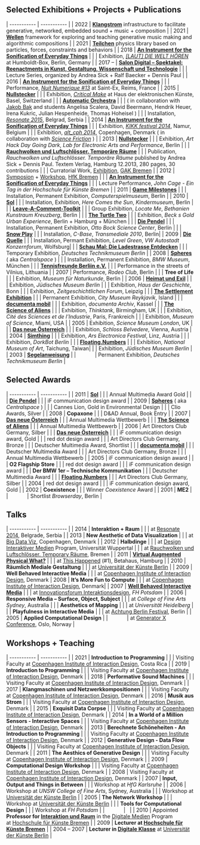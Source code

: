 ## Selected Exhibitions + Projects + Publications

| ----------- | ----------- |
| 2022        | **[Klangstrom](http://dennisppaul.de/klangstrom)** infrastructure to facilitate generative, networked, embedded sound + music + composition |
| 2021        | **[Wellen](http://dennisppaul.de/wellen)** framework for exploring and teaching generative music making and algorithmic compositions |
| 2021        | **[Teilchen](http://dennisppaul.de/teilchen)** physics library based on particles, forces, constraints and behaviors |
| 2018        | **[An Instrument for the Sonification of Everyday Things](http://dennisppaul.de/nmi-002-an-instrument-for-the-sonification-of-everyday-things)** |
|             | Exhibition, *[[LAUT] DIE WELT HÖREN](https://www.humboldtforum.com/de/ausstellungen/laut-die-welt-hoeren)* at Humboldt-Box, Berlin, Germany | 
| 2017 –      | **[Salon Digital – Spektakel: Reenactments in Kunst, Gestaltung, Wissenschaft und Technologie](https://salon-digital.com/)** |
|             | Lecture Series, organized by Andrea Sick + Ralf Baecker + Dennis Paul |
| 2016        | **[An Instrument for the Sonification of Everyday Things](http://dennisppaul.de/nmi-002-an-instrument-for-the-sonification-of-everyday-things)** |
|             | Performance, *[Nuit Numerique #13](http://www.saintex-reims.com/2016/03/an-instrument-for-the-sonification-of-everyday-things/)* at Saint-Ex, Reims, France |
| 2015        | **[Nullstecker](https://dennisppaul.de/nullstecker/)** |
|             | Exhibition, *[Critical Make](http://www.hek.ch/programm/events/event/critical-make-turning-functionality.html)* at Haus der elektronischen Künste, Basel, Switzerland |
|             | **[Automatic Orchestra](http://digitalmedia-bremen.de/en/project/automatic-orchestra/)** |
|             | ( in collaboration with [Jakob Bak](http://sciencefriction.dk/) and students Angelisa Scalera, David Beermann, Hendrik Heuer, Irena Kukric, Julian Hespenheide, Thomas Hoheisel ) |
|             | Installation, *[Resonate 2015](http://resonate.io/2015/projects/automatic-orchestra/)*, Belgrad, Serbia |
| 2014        | **[An Instrument for the Sonification of Everyday Things](http://dennisppaul.de/nmi-002-an-instrument-for-the-sonification-of-everyday-things)** |
|             | Exhibition, *[KIKK festival 2014](http://www.kikk.be/2014/dennis-p-paul.htm?lng=en)*, Namur, Belgium |
|             | Exhibition, *[alt_cph 2014](https://web.archive.org/web/20150321012005/https://altcph.dk/)*, Copenhagen, Denmark ( in collaboration with *[Science Friction](http://www.sciencefriction.dk)* ) |
| 2013        | **[Nullstecker](http://dennisppaul.de/nullstecker)** |
|             | Exhibition, *Art Hack Day Going Dark*, *Lab for Electronic Arts and Performance*, Berlin |
|             | **[Rauchwolken und Luftschlösser. Temporäre Räume](http://dennisppaul.de/rauchwolken-und-luftschlosser)** |
|             | Publication, *Rauchwolken und Luftschlösser. Temporäre Räume* published by Andrea Sick + Dennis Paul. Textem Verlag, Hamburg 12.2013, 280 pages, 30 contributions |
|             | Curratorial Work, [Exhibition](https://gak-bremen.de/ausstellung/13_rauchwolken-und-luftschloesser_de/), [GAK Bremen](http://www.gak-bremen.de) |
| 2012        | [Symposion](https://web.archive.org/web/20160110000251/http://rauchwolkenundluftschloesser.de/symposium) + [Workshop](https://web.archive.org/web/20160110000251/http://rauchwolkenundluftschloesser.de/workshop), [HfK Bremen](http://www.hfk-bremen.de) |
|             | **[An Instrument for the Sonification of Everyday Things](http://dennisppaul.de/nmi-002-an-instrument-for-the-sonification-of-everyday-things)** |
|             | Lecture Performance, *John Cage - Ein Tag in der Hochschule für Künste Bremen* |
| 2011        | **[Game Milestones](https://web.archive.org/web/20150812070745/http://www.the-product.org/game-milestones)** |
|             | Installation, Permanent Exhibition, *Computerspielmuseum*, Berlin |
| 2010        | **[Sol](http://dennisppaul.de/sol)** |
|             | Installation, Exhibition, *Here Comes the Sun*, *Kindermuseum*, Berlin |
|             | **[Leave-A-Comment-Toolkit](http://dennisppaul.de/leave-a-comment-toolkit)** |
|             | Group Exhibition, *Locate Me*, *Bethanien Kunstraum Kreuzberg*, Berlin |
|             | **[The Turtle Two](https://web.archive.org/web/20150812070745/http://www.the-product.org/the-turtle-two)** |
|             | Exhibition, *Beck s Gold Urban Experience*, Berlin + Hamburg + München |
|             | **[Die Pendel](http://dennisppaul.de/die-pendel)** |
|             | Installation, Permanent Exhibition, *Otto Bock Science Center*, Berlin |
|             | **[Snow Play](http://dennisppaul.de/snow-play)** |
|             | Installation, *C-Base*, *Transmediale 2010*, Berlin|
| 2009        | **[Die Quelle](http://dennisppaul.de/die-quelle)** |
|             | Installation, Permant Exhibition, *Level Green*, *VW Autostadt Konzernforum*, Wolfsburg|
|             | **[Schau Mal: Die Ladestrasse Entdecken](https://web.archive.org/web/20150812070745/http://www.the-product.org/schau-mal-die-ladestrasse-entdecken)** |
|             | Temporary Exhibition, *Deutsches Technikmuseum Berlin* |
| 2008        | **[Spheres](https://artcom.de/?project=spheres)** ( aka *Centralspace* ) |
|             | Installation, Permanent Exhibition, *BMW Museum*, München |
|             | **[Tennisfreunde Berliin e.V.](https://web.archive.org/web/20150812070745/http://www.the-product.org/tennisfreunde-berliin)** |
|             | Performance in the streets of Vilnius, Lithuania |
| 2007        | Performance, *Rodeo Club*, Berlin |
|             | **Tree of Life** |
|             | Exhibition, *Museum für Naturkunde*, Berlin |
| 2006        | **[Heimat und Exil](https://artcom.de/?project=heimat-und-exil)** |
|             | Exhibition, *Jüdisches Museum Berlin* |
|             | Exhibition, *Haus der Geschichte*, Bonn |
|             | Exhibition, *Zeitgeschichtlichen Forum*, Leipzig |
|             | **[The Settlement Exhibition](https://artcom.de/?project=reykjavik-871-2)** |
|             | Permanent Exhibition, *City Museum Reykjavik*, Island |
|             | **[documenta mobil](https://artcom.de/?project=documenta-mobil)** |
|             | Exhibition, *documenta Archiv*, Kassel |
|             | **[The Science of Aliens](http://dennisppaul.de/the-science-of-aliens)** |
|             | Exhibition, *Thinktank*, Birmingham, UK |
|             | Exhibition, *Cité des Sciences et de l’Industrie*, Paris, Frankreich |
|             | Exhibition, *Museum of Science*, Miami, USA |
| 2005        | Exhibition, *Science Museum London*, UK |
|             | **[Das neue Österreich](https://artcom.de/?project=das-neue-oesterreich)** |
|             | Exhibition, *Schloss Belvedere*, Vienna, Austria | 
| 2004        | **[Simthing](http://dennisppaul.de/simthing)** |
|             | Exhibition, *Ars Electronica Festival*, Linz, Austria |
|             | Exhibition, *DorkBot Berlin* |
|             | **[Floating.Numbers](http://dennisppaul.de/floating-numbers)** |
|             | Exhibition, *National Museum of Art*, Taichung, Taiwan|
|             | Exhibition, *Jüdisches Museum Berlin* |
| 2003        | **[Segelanweisung](https://web.archive.org/web/20121107151826/http://www.artcom.de/projekte/projekt/detail/die-segelanweisung/)** |
|             | Permanent Exhibition, *Deutsches Technikmuseum Berlin* |

## Selected Awards

| ----------- | ----------- |
| 2011        | **[Sol](http://dennisppaul.de/sol)** |
|             | Annual Multimedia Award Gold |
|             | **[Die Pendel](http://dennisppaul.de/die-pendel)** |
|             | iF communication design award |
| 2009        | **[Spheres](https://artcom.de/?project=spheres)** ( aka *Centralspace* ) |
|             | Cannes Lion, Gold in Environmental Design |
|             | Clio Awards, Silver |
| 2008        | **Copaxone** |
|             | D&AD Annual, Book Entry |
| 2007        | **[Das neue Österreich](https://artcom.de/?project=das-neue-oesterreich)** |
|             | Annual Multimedia Wettbewerb |
|             | **[The Science of Aliens](http://dennisppaul.de/the-science-of-aliens)** |
|             | Annual Multimedia Wettbewerb |
| 2006        | Art Directors Club Germany, Silber |
|             | **[Das neue Österreich](https://artcom.de/?project=das-neue-oesterreich)** |
|             | iF communication design award, Gold |
|             | red dot design award |
|             | Art Directors Club Germany, Bronze |
|             | Deutscher Multimedia Award, Shortlist |
|             | **[documenta mobil](https://artcom.de/?project=documenta-mobil)** |
|             | Deutscher Multimedia Award |
|             | Art Directors Club Germany, Bronze |
|             | Annual Multimedia Wettbewerb |
| 2005        | iF communication design award |
|             | **O2 Flagship Store** |
|             | red dot design award |
|             | iF communication design award |
|             | **Der BMW 1er – Technische Kommunikation** |
|             | Deutscher Multimedia Award |
|             | **[Floating.Numbers](http://dennisppaul.de/floating-numbers)** |
|             | Art Directors Club Germany, Silber |
| 2004        | red dot design award |
|             | iF communication design award, Gold |
| 2002        | **Coexistence** |
|             | Winner *Coexistence* Award |
| 2001        | **ME2** |
|             | Shortlist *Browserday*, Berlin |

## Talks

| ----------- | ----------- |
| 2014        | **Interaktion + Raum** |
|             | at [Resonate 2014](https://web.archive.org/web/20150924001829/http://resonate.io/2014/), Belgrade, Serbia |
| 2013        | **New Aesthetic of Data Visualization** |
|             | at [Big Data Viz](https://web.archive.org/web/20130416082834/http://bigdataviz.dk/), Copenhagen, Denmark |
| 2012        | **Halbdinge** |
|             | at [Design Interaktiver Medien](http://www.md.uni-wuppertal.de/profil/ba_interaktiv) Program, Universität Wuppertal |
|             | at [Rauchwolken und Luftschlösser. Temporary Räume](https://web.archive.org/web/20160110000251/http://rauchwolkenundluftschloesser.de/symposium), Bremen |
| 2011        | **[Virtual Augmented Physical What?](https://vimeo.com/25276513)** |
|             | at [This Happened](http://www.thishappened.org/city/hamburg) (#1), Betahaus, Hamburg |
| 2010        | **Räumlich Mediale Gestaltung** |
|             | at [Universität der Künste Berlin](http://www.udk-berlin.de) |
| 2009        | **Well Behaved Interactive Media** |
|             | at [Copenhagen Institute of Interaction Design](http://ciid.dk/), Denmark
| 2008        | **It’s More Fun to Compute** |
|             | at [Copenhagen Institute of Interaction Design](http://ciid.dk/), Denmark|
| 2007        | **[Well Behaved Interactive Media](http://interface.fh-potsdam.de/innoforum/english/09_video.php?vidName=810010)** |
|             | at [Innovationsforum Interaktionsdesign](http://interface.fh-potsdam.de/innoforum), *FH Potsdam* |
| 2006        | **Responsive Media – Surface, Object, Subject** |
|             | at *College of Fine Arts Sydney*, Australia |
|             | **Aesthetics of Mapping** |
|             | at *Universität Heidelberg* |
|             | **Playfulness in Interactive Media** |
|             | at [Achtung Berlin Festival](http://achtungberlin.de), Berlin |
| 2005        | **Applied Computational Design** |
|             | at [Generator X Conference](http://www.generatorx.no/generatorx-conference), Oslo, Norway |

## Workshops + Teaching

| ----------- | ----------- |
| 2021        | **Introduction to Programming** |
|             | Visiting Faculty at [Copenhagen Institute of Interaction Design](http://ciid.dk/), Costa Rica |
| 2019        | **Introduction to Programming** |
|             | Visiting Faculty at [Copenhagen Institute of Interaction Design](http://ciid.dk/), Denmark |
| 2018        | **Performative Sound Machines** |
|             | Visiting Faculty at [Copenhagen Institute of Interaction Design](http://ciid.dk/), Denmark |
| 2017        | **Klangmaschinen und Netzwerkkompositionen** |
|             | Visiting Faculty at [Copenhagen Institute of Interaction Design](http://ciid.dk/), Denmark |
| 2016        | **Musik aus Strom** |
|             | Visiting Faculty at [Copenhagen Institute of Interaction Design](http://ciid.dk/), Denmark |
| 2015        | **Exquisit Data Corpse** |
|             | Visiting Faculty at [Copenhagen Institute of Interaction Design](http://ciid.dk/), Denmark |
| 2014        | **In a World of a Million Sensors - Interactive Spaces** |
|             | Visiting Faculty at [Copenhagen Institute of Interaction Design](http://ciid.dk/), Denmark |
| 2013        | **Berechnete Schöneheiten - An Introduction to Programming** |
|             | Visiting Faculty at [Copenhagen Institute of Interaction Design](http://ciid.dk/), Denmark |
| 2012        | **Generative Design - Data Flow Objects** |
|             | Visiting Faculty at [Copenhagen Institute of Interaction Design](http://ciid.dk/), Denmark |
| 2011        | **The Aesthics of Generative Design** |
|             | Visiting Faculty at [Copenhagen Institute of Interaction Design](http://ciid.dk/), Denmark |
| 2009        | **Computational Design Workshop** |
|             | Visiting Faculty at [Copenhagen Institute of Interaction Design](http://ciid.dk/), Denmark |
| 2008        | Visiting Faculty at [Copenhagen Institute of Interaction Design](http://ciid.dk/), Denmark |
| 2007        | **Input, Output and Things in Between** |
|             | Workshop at *HfG Karlsruhe* |
| 2006        | Workshop at *UNSW College of Fine Arts*, Sydney, Australia |
|             | Workshop at [Universität der Künste Berlin](http://www.udk-berlin.de) |
| 2005        | **The Network Workshop** |
|             | Workshop at [Universität der Künste Berlin](http://www.udk-berlin.de) |
|             | **Tools for Computational Design** |
|             | Workshop at *FH Potsdam* |
|             | &nbsp; |
| 2010        | Appointed **Professor for [Interaktion und Raum](http://www.hfk-bremen.de/profiles/n/dennis-paul)** in the [Digitale Medien](http://www.digitalemedien-bremen.de) Program <br/> at [Hochschule für Künste Bremen](http://www.hfk-bremen.de) |
| 2009        | **Lecturer at [Hochschule für Künste Bremen](http://www.hfk-bremen.de)** |
| 2004 – 2007 | **Lecturer in [Digitale Klasse](http://digital.udk-berlin.de)** at [Universität der Künste Berlin](http://www.udk-berlin.de) |